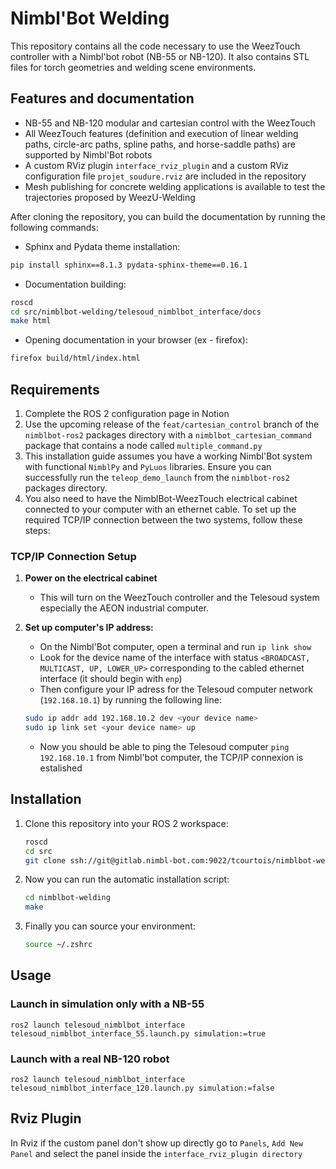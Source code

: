 # Nimbl'Bot Welding

This repository contains all the code necessary to use the WeezTouch controller with a Nimbl'bot robot (NB-55 or NB-120). It also contains STL files for torch geometries and welding scene environments.

## Features and documentation

- NB-55 and NB-120 modular and cartesian control with the WeezTouch
- All WeezTouch features (definition and execution of linear welding paths, circle-arc paths, spline paths, and horse-saddle paths) are supported by Nimbl'Bot robots
- A custom RViz plugin `interface_rviz_plugin` and a custom RViz configuration file `projet_soudure.rviz` are included in the repository
- Mesh publishing for concrete welding applications is available to test the trajectories proposed by WeezU-Welding

After cloning the repository, you can build the documentation by running the following commands:

- Sphinx and Pydata theme installation:

```bash
pip install sphinx==8.1.3 pydata-sphinx-theme==0.16.1
```

- Documentation building:

```bash
roscd
cd src/nimblbot-welding/telesoud_nimblbot_interface/docs
make html
```

- Opening documentation in your browser (ex - firefox):

```bash
firefox build/html/index.html
```

## Requirements

1. Complete the ROS 2 configuration page in Notion
2. Use the upcoming release of the `feat/cartesian_control` branch of the `nimblbot-ros2` packages directory with a `nimblbot_cartesian_command` package that contains a node called `multiple_command.py`
3. This installation guide assumes you have a working Nimbl'Bot system with functional `NimblPy` and `PyLuos` libraries. Ensure you can successfully run the `teleop_demo_launch` from the `nimblbot-ros2` packages directory.
5. You also need to have the NimblBot-WeezTouch electrical cabinet connected to your computer with an ethernet cable. To set up the required TCP/IP connection between the two systems, follow these steps:

### TCP/IP Connection Setup

1. **Power on the electrical cabinet**
    - This will turn on the WeezTouch controller and the Telesoud system especially the AEON industrial computer.

2. **Set up computer's IP address:**
   - On the Nimbl'Bot computer, open a terminal and run `ip link show`
   - Look for the device name of the interface with status `<BROADCAST, MULTICAST, UP, LOWER_UP>` corresponding to the cabled ethernet interface (it should begin with `enp`)
   - Then configure your IP adress for the Telesoud computer network (`192.168.10.1`) by running the following line:
   ```bash
   sudo ip addr add 192.168.10.2 dev <your device name>
   sudo ip link set <your device name> up
   ```
   - Now you should be able to ping the Telesoud computer `ping 192.168.10.1` from Nimbl'bot computer, the TCP/IP connexion is estalished

## Installation
1. Clone this repository into your ROS 2 workspace:

    ```bash
    roscd
    cd src
    git clone ssh://git@gitlab.nimbl-bot.com:9022/tcourtois/nimblbot-welding.git
    ```
2. Now you can run the automatic installation script:

    ```bash
    cd nimblbot-welding
    make
    ```
3. Finally you can source your environment:

    ```bash
    source ~/.zshrc
    ```

## Usage

### Launch in simulation only with a NB-55

    ros2 launch telesoud_nimblbot_interface telesoud_nimblbot_interface_55.launch.py simulation:=true

### Launch with a real NB-120 robot

    ros2 launch telesoud_nimblbot_interface telesoud_nimblbot_interface_120.launch.py simulation:=false

## Rviz Plugin
In Rviz if the custom panel don't show up directly go to `Panels`,  `Add New Panel` and select the panel inside the `interface_rviz_plugin directory`
